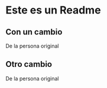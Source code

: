 # Este es un Readme

## Con un cambio
De la persona original

## Otro cambio
De la persona original
